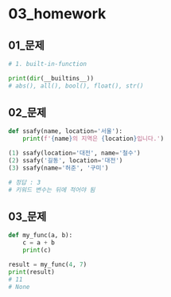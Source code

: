 # 03_homework

## 01_문제

```python
# 1. built-in-function

print(dir(__builtins__))
# abs(), all(), bool(), float(), str()

```



## 02_문제

```python
def ssafy(name, location='서울'):
    print(f'{name}의 지역은 {location}입니다.')

(1) ssafy(location='대전', name='철수')
(2) ssafy('길동', location='대전')
(3) ssafy(name='허준', '구미')

# 정답 : 3
# 키워드 변수는 뒤에 적어야 됨
```



## 03_문제

```python
def my_func(a, b):
    c = a + b
    print(c)

result = my_func(4, 7)
print(result)    
# 11
# None


```


